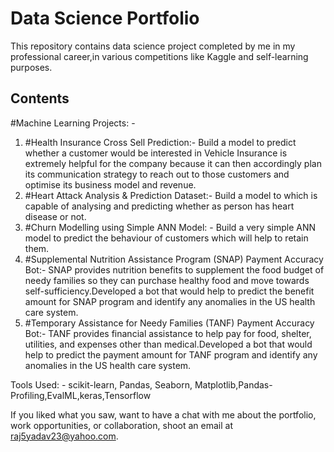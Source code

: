 
# Data Science Portfolio

This repository contains data science project completed by me in my professional career,in various competitions like Kaggle and self-learning purposes.

## Contents

#Machine Learning Projects: -

  1. #Health Insurance Cross Sell Prediction:- Build a model to predict whether a customer would be interested in Vehicle Insurance is extremely helpful for the company     because it can then accordingly plan its communication strategy to reach out to those customers and optimise its business model and revenue.
  2. #Heart Attack Analysis & Prediction Dataset:- Build a model to which is capable of analysing and predicting whether as person has heart disease or not.
  3. #Churn Modelling using Simple ANN Model: - Build a very simple ANN model to predict the behaviour of customers which will help to retain them.
  4. #Supplemental Nutrition Assistance Program (SNAP) Payment Accuracy Bot:- SNAP provides nutrition benefits to supplement the food budget of needy families so they can purchase healthy food and move towards self-sufficiency.Developed a bot that would help to predict the benefit amount for SNAP program and identify any 
anomalies in the US health care system.  
5. #Temporary Assistance for Needy Families (TANF) Payment Accuracy Bot:- TANF provides financial assistance to help pay for food, shelter, utilities, and expenses other than medical.Developed a bot that would help to predict the payment amount for TANF program and identify any 
anomalies in the US health care system. 
  
Tools Used: - scikit-learn, Pandas, Seaborn, Matplotlib,Pandas-Profiling,EvalML,keras,Tensorflow

If you liked what you saw, want to have a chat with me about the portfolio, work opportunities, or collaboration, shoot an email at raj5yadav23@yahoo.com.
